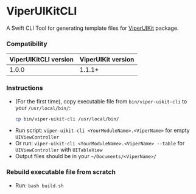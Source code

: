 # ViperUIKitCLI

A Swift CLI Tool for generating template files for [ViperUIKit](https://github.com/crystalwinghero/ViperUIKit) package.

### Compatibility
| ViperUIKitCLI version | ViperUIKit version |
| --- | --- |
| 1.0.0 | 1.1.1+ |


### Instructions
- (For the first time), copy executable file from `bin/viper-uikit-cli` to your `/usr/local/bin/`:
  ``` bash
  cp bin/viper-uikit-cli /usr/local/bin/
  ```
- Run script: `viper-uikit-cli <YourModuleName>.<ViperName>` for empty `UIViewController`
- Or run: `viper-uikit-cli <YourModuleName>.<ViperName> --table` for `UIViewController` with `UITableView`
- Output files should be in your `~/Documents/<ViperName>/` 


### Rebuild executable file from scratch 
- Run: `bash build.sh`
